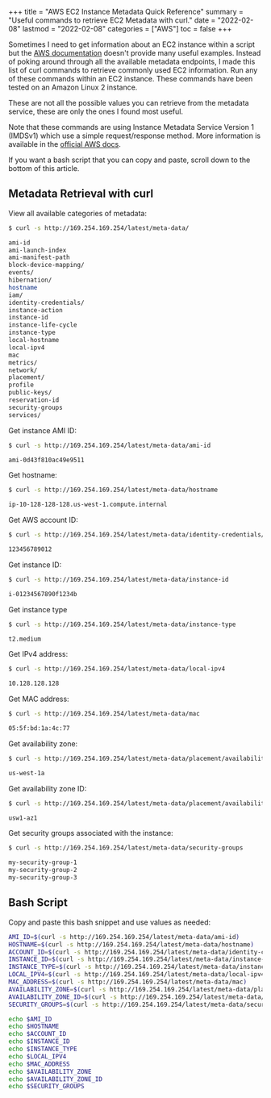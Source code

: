 +++
title = "AWS EC2 Instance Metadata Quick Reference"
summary = "Useful commands to retrieve EC2 Metadata with curl."
date = "2022-02-08"
lastmod = "2022-02-08"
categories = ["AWS"]
toc = false
+++

Sometimes I need to get information about an EC2 instance within a script but the [AWS documentation](https://docs.aws.amazon.com/AWSEC2/latest/UserGuide/instancedata-data-retrieval.html) doesn't provide many useful examples.
Instead of poking around through all the available metadata endpoints, I made this list of curl commands to retrieve commonly used EC2 information.
Run any of these commands within an EC2 instance. These commands have been tested on an Amazon Linux 2 instance.

These are not all the possible values you can retrieve from the metadata service, these are only the ones I found most useful.

Note that these commands are using Instance Metadata Service Version 1 (IMDSv1) which use a simple request/response method. More information is available in the [official AWS docs](https://docs.aws.amazon.com/AWSEC2/latest/UserGuide/configuring-instance-metadata-service.html).

If you want a bash script that you can copy and paste, scroll down to the bottom of this article.

## Metadata Retrieval with curl

View all available categories of metadata:

```sh
$ curl -s http://169.254.169.254/latest/meta-data/

ami-id
ami-launch-index
ami-manifest-path
block-device-mapping/
events/
hibernation/
hostname
iam/
identity-credentials/
instance-action
instance-id
instance-life-cycle
instance-type
local-hostname
local-ipv4
mac
metrics/
network/
placement/
profile
public-keys/
reservation-id
security-groups
services/
```

Get instance AMI ID:

```sh
$ curl -s http://169.254.169.254/latest/meta-data/ami-id

ami-0d43f810ac49e9511
```

Get hostname:

```sh
$ curl -s http://169.254.169.254/latest/meta-data/hostname

ip-10-128-128-128.us-west-1.compute.internal
```

Get AWS account ID:

```sh
$ curl -s http://169.254.169.254/latest/meta-data/identity-credentials/ec2/info | grep "AccountId" | awk -F\" '{print $4}'

123456789012
```

Get instance ID:

```sh
$ curl -s http://169.254.169.254/latest/meta-data/instance-id

i-01234567890f1234b
```

Get instance type

```sh
$ curl -s http://169.254.169.254/latest/meta-data/instance-type

t2.medium
```

Get IPv4 address:

```sh
$ curl -s http://169.254.169.254/latest/meta-data/local-ipv4

10.128.128.128
```

Get MAC address:

```sh
$ curl -s http://169.254.169.254/latest/meta-data/mac

05:5f:bd:1a:4c:77
```

Get availability zone:

```sh
$ curl -s http://169.254.169.254/latest/meta-data/placement/availability-zone

us-west-1a
```

Get availability zone ID:

```sh
$ curl -s http://169.254.169.254/latest/meta-data/placement/availability-zone-id

usw1-az1
```

Get security groups associated with the instance:

```sh
$ curl -s http://169.254.169.254/latest/meta-data/security-groups

my-security-group-1
my-security-group-2
my-security-group-3
```

## Bash Script

Copy and paste this bash snippet and use values as needed:

```sh
AMI_ID=$(curl -s http://169.254.169.254/latest/meta-data/ami-id)
HOSTNAME=$(curl -s http://169.254.169.254/latest/meta-data/hostname)
ACCOUNT_ID=$(curl -s http://169.254.169.254/latest/meta-data/identity-credentials/ec2/info | grep "AccountId" | awk -F\" '{print $4}')
INSTANCE_ID=$(curl -s http://169.254.169.254/latest/meta-data/instance-id)
INSTANCE_TYPE=$(curl -s http://169.254.169.254/latest/meta-data/instance-type)
LOCAL_IPV4=$(curl -s http://169.254.169.254/latest/meta-data/local-ipv4)
MAC_ADDRESS=$(curl -s http://169.254.169.254/latest/meta-data/mac)
AVAILABILITY_ZONE=$(curl -s http://169.254.169.254/latest/meta-data/placement/availability-zone)
AVAILABILITY_ZONE_ID=$(curl -s http://169.254.169.254/latest/meta-data/placement/availability-zone-id)
SECURITY_GROUPS=$(curl -s http://169.254.169.254/latest/meta-data/security-groups)

echo $AMI_ID
echo $HOSTNAME
echo $ACCOUNT_ID
echo $INSTANCE_ID
echo $INSTANCE_TYPE
echo $LOCAL_IPV4
echo $MAC_ADDRESS
echo $AVAILABILITY_ZONE
echo $AVAILABILITY_ZONE_ID
echo $SECURITY_GROUPS
```
